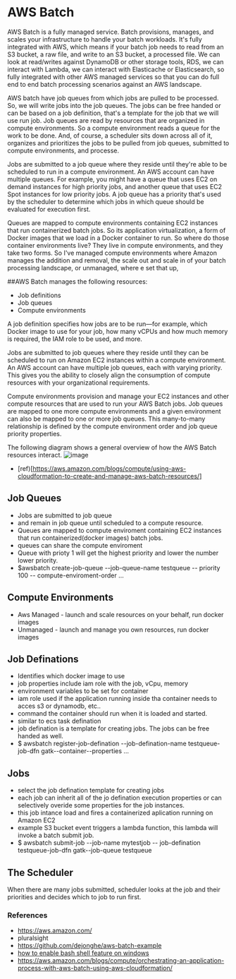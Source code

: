 # AWS Batch
AWS Batch is a fully managed service. Batch provisions, manages, and scales your infrastructure to handle your batch workloads. It's fully integrated with AWS, which means if your batch job needs to read from an S3 bucket, a raw file, and write to an S3 bucket, a processed file.  We can look at read/writes against DynamoDB or other storage tools, RDS, we can interact with Lambda, we can interact with Elasticache or Elasticsearch, so fully integrated with other AWS managed services so that you can do full end to end batch processing scenarios against an AWS landscape.

AWS batch have job queues from which jobs are pulled to be processed. So, we will write jobs into the job queues. The jobs can be free handed or can be based on a job definition, that's a template for the job that we will use run job. Job queues are read by resources that are organized in compute environments. So a compute environment reads a queue for the work to be done. And, of course, a scheduler sits down across all of it, organizes and prioritizes the jobs to be pulled from job queues, submitted to compute environments, and processe.

Jobs are submitted to a job queue where they reside until they're able to be scheduled to run in a compute environment. An AWS account can have multiple queues. For example, you might have a queue that uses EC2 on demand instances for high priority jobs, and another queue that uses EC2 Spot instances for low priority jobs. A job queue has a priority that's used by the scheduler to determine which jobs in which queue should be evaluated for execution first. 

Queues are mapped to compute environments containing EC2 instances that run containerized batch jobs. So its application virtualization, a form of Docker images that we load in a Docker container to run. So where do those container environments live? They live in compute environments, and they take two forms. So I've managed compute environments where Amazon manages the addition and removal, the scale out and scale in of your batch processing landscape, or unmanaged, where e set that up,


##AWS Batch manages the following resources:

- Job definitions
- Job queues
- Compute environments

A job definition specifies how jobs are to be run—for example, which Docker image to use for your job, how many vCPUs and how much memory is required, the IAM role to be used, and more.

Jobs are submitted to job queues where they reside until they can be scheduled to run on Amazon EC2 instances within a compute environment. An AWS account can have multiple job queues, each with varying priority. This gives you the ability to closely align the consumption of compute resources with your organizational requirements.

Compute environments provision and manage your EC2 instances and other compute resources that are used to run your AWS Batch jobs. Job queues are mapped to one more compute environments and a given environment can also be mapped to one or more job queues. This many-to-many relationship is defined by the compute environment order and job queue priority properties.

The following diagram shows a general overview of how the AWS Batch resources interact.
![image](https://user-images.githubusercontent.com/52529498/147717782-b6838f4e-ba32-4199-97de-6f62dbf2d082.png)

- [ref)[https://aws.amazon.com/blogs/compute/using-aws-cloudformation-to-create-and-manage-aws-batch-resources/]

## Job Queues
-  Jobs are submitted to job queue
-  and remain in job queue until scheduled to a compute resource.
- Queues are mapped to compute enviroment  containing EC2 instances that run containerized(docker images) batch jobs.
-  queues can share the compute enviroment
-  Queue with prioty 1 will get the highest priority and lower the number lower priority.
- $awsbatch create-job-queue --job-queue-name testqueue -- priority 100 -- compute-enviroment-order ...

## Compute Environments
- Aws Managed - launch and scale resources on your behalf,  run docker images 
- Unmanaged - launch and manage you own resources, run docker images 

## Job Definations
- Identifies which docker image to use
- job properties include iam role with the job, vCpu, memory
- environment variables to be set for container
- iam role used if the application running inside tha container needs to acces s3 or dynamodb, etc..
- command the container should run when it is loaded and started.
- similar to ecs task defination
- job defination is a template for creating jobs. The jobs can be free handed as well.
- $ awsbatch register-job-defination --job-defination-name testqueue-job-dfn gatk--container--properties ...


## Jobs
- select the job defination template for creating jobs
- each job can inherit all of the jo defination execution properties or can selectively overide some properties for the job instances.
- this job intance load and fires a containerized aplication running on Amazon EC2
- example S3 bucket event triggers a lambda function, this lambda will invoke a batch submit job.
- $ awsbatch submit-job --job-name mytestjob -- job-defination testqueue-job-dfn gatk--job-queue testqueue

## The Scheduler
When there are many jobs submitted, scheduler looks at the job and their priorities and decides which to job to run first.



### References 
- https://aws.amazon.com/
- pluralsight
- https://github.com/dejonghe/aws-batch-example
- [how to enable bash shell feature on windows](https://www.laptopmag.com/articles/use-bash-shell-windows-10)
- https://aws.amazon.com/blogs/compute/orchestrating-an-application-process-with-aws-batch-using-aws-cloudformation/
